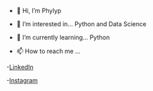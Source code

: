 - 👋 Hi, I’m Phylyp

- 👀 I’m interested in...
			Python and Data Science

- 🌱 I’m currently learning...
			Python

- 📫 How to reach me ...
			
-<a href=https://www.linkedin.com/in/phylyp-cavalcante-091637178/>LinkedIn</a>
			
-<a href=https://www.instagram.com/kh4r00n/>Instagram</a>

<!---
kh4r00n/kh4r00n is a ✨ special ✨ repository because its `README.md` (this file) appears on your GitHub profile.
You can click the Preview link to take a look at your changes.
--->

